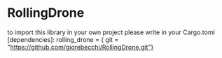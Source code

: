 # RollingDrone

to import this library in your own project please write in your Cargo.toml [dependencies]: rolling_drone = { git = "https://github.com/giorebecchi/RollingDrone.git"}
